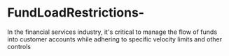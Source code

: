# FundLoadRestrictions-
In the financial services industry, it's critical to manage the flow of funds into customer accounts while adhering to specific velocity limits and other controls
